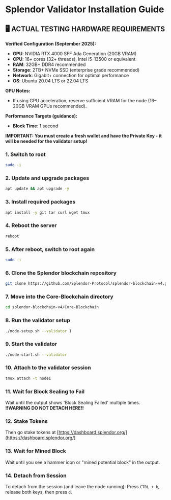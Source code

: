 # Splendor Validator Installation Guide

## 🖥️ **ACTUAL TESTING HARDWARE REQUIREMENTS**

**Verified Configuration (September 2025):**
- **GPU**: NVIDIA RTX 4000 SFF Ada Generation (20GB VRAM)
- **CPU**: 16+ cores (32+ threads), Intel i5-13500 or equivalent
- **RAM**: 32GB+ DDR4 recommended
- **Storage**: 2TB+ NVMe SSD (enterprise grade recommended)
- **Network**: Gigabit+ connection for optimal performance
- **OS**: Ubuntu 20.04 LTS or 22.04 LTS

**GPU Notes:**
- If using GPU acceleration, reserve sufficient VRAM for the node (16–20GB VRAM GPUs recommended).

**Performance Targets (guidance):**
- **Block Time**: 1 second

**IMPORTANT: You must create a fresh wallet and have the Private Key - it will be needed for the validator setup!**

### 1. Switch to root
```bash
sudo -i
```

### 2. Update and upgrade packages
```bash
apt update && apt upgrade -y
```

### 3. Install required packages
```bash
apt install -y git tar curl wget tmux
```

### 4. Reboot the server
```bash
reboot
```

### 5. After reboot, switch to root again
```bash
sudo -i
```

### 6. Clone the Splendor blockchain repository
```bash
git clone https://github.com/Splendor-Protocol/splendor-blockchain-v4.git
```

### 7. Move into the Core-Blockchain directory
```bash
cd splendor-blockchain-v4/Core-Blockchain
```

### 8. Run the validator setup
```bash
./node-setup.sh --validator 1
```

### 9. Start the validator
```bash
./node-start.sh --validator
```

### 10. Attach to the validator session
```bash
tmux attach -t node1
```

### 11. Wait for Block Sealing to Fail
Wait until the output shows 'Block Sealing Failed' multiple times.
**!!WARNING DO NOT DETACH HERE!!**

### 12. Stake Tokens
Then go stake tokens at [https://dashboard.splendor.org/](https://dashboard.splendor.org/)

### 13. Wait for Mined Block
Wait until you see a hammer icon or "mined potential block" in the output.

### 14. Detach from Session
To detach from the session (and leave the node running):
Press `CTRL + b`, release both keys, then press `d`.
